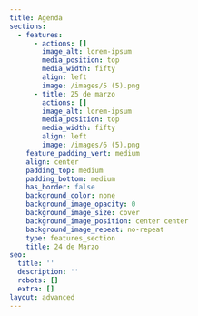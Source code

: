 ```yaml
---
title: Agenda
sections:
  - features:
      - actions: []
        image_alt: lorem-ipsum
        media_position: top
        media_width: fifty
        align: left
        image: /images/5 (5).png
      - title: 25 de marzo
        actions: []
        image_alt: lorem-ipsum
        media_position: top
        media_width: fifty
        align: left
        image: /images/6 (5).png
    feature_padding_vert: medium
    align: center
    padding_top: medium
    padding_bottom: medium
    has_border: false
    background_color: none
    background_image_opacity: 0
    background_image_size: cover
    background_image_position: center center
    background_image_repeat: no-repeat
    type: features_section
    title: 24 de Marzo
seo:
  title: ''
  description: ''
  robots: []
  extra: []
layout: advanced
---
```

